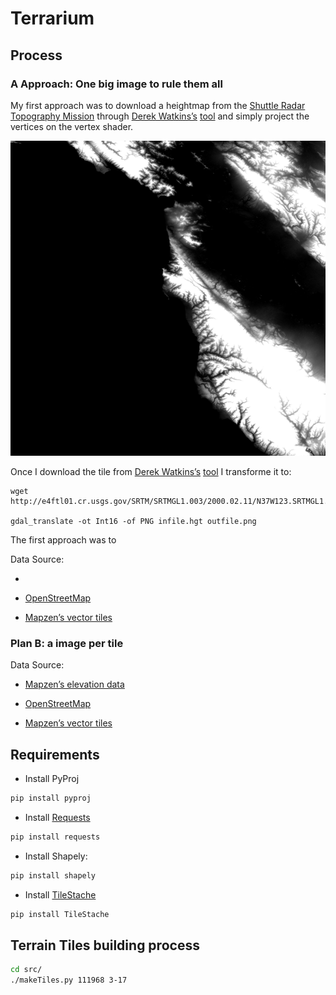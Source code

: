 # Terrarium

## Process

### A Approach: One big image to rule them all 

My first approach was to download a heightmap from the [Shuttle Radar Topography Mission](http://www2.jpl.nasa.gov/srtm/) through [Derek Watkins’s](https://twitter.com/dwtkns) [tool](http://dwtkns.com/srtm30m/) and simply project the vertices on the vertex shader.

![Tile N37W123](imgs/00-heighmap.png)

Once I download the tile from [Derek Watkins’s](https://twitter.com/dwtkns) [tool](http://dwtkns.com/srtm30m/) I transforme it to:

```
wget http://e4ftl01.cr.usgs.gov/SRTM/SRTMGL1.003/2000.02.11/N37W123.SRTMGL1.hgt.zip

gdal_translate -ot Int16 -of PNG infile.hgt outfile.png
```

The first approach was to 

Data Source:

* 
* [OpenStreetMap](http://www.openstreetmap.org/)

* [Mapzen’s vector tiles](https://mapzen.com/projects/vector-tiles)


### Plan B: a image per tile

Data Source:

* [Mapzen’s elevation data](https://mapzen.com/documentation/elevation/elevation-service/)

* [OpenStreetMap](http://www.openstreetmap.org/)

* [Mapzen’s vector tiles](https://mapzen.com/projects/vector-tiles)

## Requirements

- Install PyProj

```bash
pip install pyproj
```

- Install [Requests](http://docs.python-requests.org/en/latest/user/install/#install)

```bash
pip install requests
```

- Install Shapely:

```bash
pip install shapely 
```

- Install [TileStache](https://github.com/TileStache/TileStache)

```bash
pip install TileStache 
```

## Terrain Tiles building process

```bash
cd src/
./makeTiles.py 111968 3-17
```
